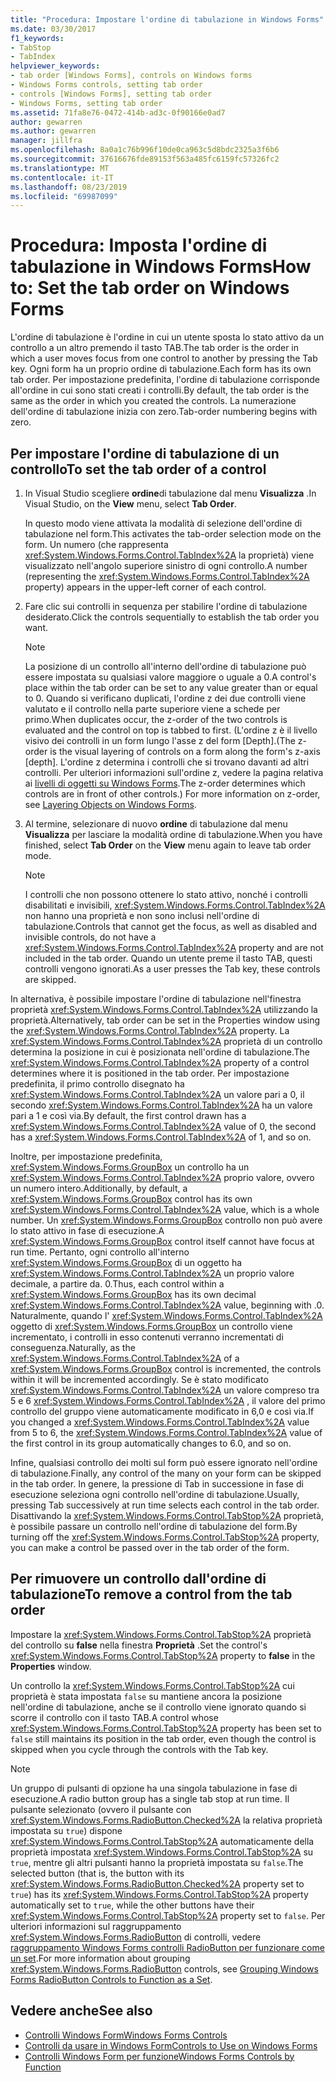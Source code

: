 ```yaml
---
title: "Procedura: Impostare l'ordine di tabulazione in Windows Forms"
ms.date: 03/30/2017
f1_keywords:
- TabStop
- TabIndex
helpviewer_keywords:
- tab order [Windows Forms], controls on Windows forms
- Windows Forms controls, setting tab order
- controls [Windows Forms], setting tab order
- Windows Forms, setting tab order
ms.assetid: 71fa8e76-0472-414b-ad3c-0f90166e0ad7
author: gewarren
ms.author: gewarren
manager: jillfra
ms.openlocfilehash: 8a0a1c76b996f10de0ca963c5d8bdc2325a3f6b6
ms.sourcegitcommit: 37616676fde89153f563a485fc6159fc57326fc2
ms.translationtype: MT
ms.contentlocale: it-IT
ms.lasthandoff: 08/23/2019
ms.locfileid: "69987099"
---
```

# <a name="how-to-set-the-tab-order-on-windows-forms"></a><span data-ttu-id="1ddd8-102">Procedura: Imposta l'ordine di tabulazione in Windows Forms</span><span class="sxs-lookup"><span data-stu-id="1ddd8-102">How to: Set the tab order on Windows Forms</span></span>

<span data-ttu-id="1ddd8-103">L'ordine di tabulazione è l'ordine in cui un utente sposta lo stato attivo da un controllo a un altro premendo il tasto TAB.</span><span class="sxs-lookup"><span data-stu-id="1ddd8-103">The tab order is the order in which a user moves focus from one control to another by pressing the Tab key.</span></span> <span data-ttu-id="1ddd8-104">Ogni form ha un proprio ordine di tabulazione.</span><span class="sxs-lookup"><span data-stu-id="1ddd8-104">Each form has its own tab order.</span></span> <span data-ttu-id="1ddd8-105">Per impostazione predefinita, l'ordine di tabulazione corrisponde all'ordine in cui sono stati creati i controlli.</span><span class="sxs-lookup"><span data-stu-id="1ddd8-105">By default, the tab order is the same as the order in which you created the controls.</span></span> <span data-ttu-id="1ddd8-106">La numerazione dell'ordine di tabulazione inizia con zero.</span><span class="sxs-lookup"><span data-stu-id="1ddd8-106">Tab-order numbering begins with zero.</span></span>

## <a name="to-set-the-tab-order-of-a-control"></a><span data-ttu-id="1ddd8-107">Per impostare l'ordine di tabulazione di un controllo</span><span class="sxs-lookup"><span data-stu-id="1ddd8-107">To set the tab order of a control</span></span>

1. <span data-ttu-id="1ddd8-108">In Visual Studio scegliere **ordine**di tabulazione dal menu **Visualizza** .</span><span class="sxs-lookup"><span data-stu-id="1ddd8-108">In Visual Studio, on the **View** menu, select **Tab Order**.</span></span>

   <span data-ttu-id="1ddd8-109">In questo modo viene attivata la modalità di selezione dell'ordine di tabulazione nel form.</span><span class="sxs-lookup"><span data-stu-id="1ddd8-109">This activates the tab-order selection mode on the form.</span></span> <span data-ttu-id="1ddd8-110">Un numero (che rappresenta <xref:System.Windows.Forms.Control.TabIndex%2A> la proprietà) viene visualizzato nell'angolo superiore sinistro di ogni controllo.</span><span class="sxs-lookup"><span data-stu-id="1ddd8-110">A number (representing the <xref:System.Windows.Forms.Control.TabIndex%2A> property) appears in the upper-left corner of each control.</span></span>

2. <span data-ttu-id="1ddd8-111">Fare clic sui controlli in sequenza per stabilire l'ordine di tabulazione desiderato.</span><span class="sxs-lookup"><span data-stu-id="1ddd8-111">Click the controls sequentially to establish the tab order you want.</span></span>

   > [!NOTE]
   > <span data-ttu-id="1ddd8-112">La posizione di un controllo all'interno dell'ordine di tabulazione può essere impostata su qualsiasi valore maggiore o uguale a 0.</span><span class="sxs-lookup"><span data-stu-id="1ddd8-112">A control's place within the tab order can be set to any value greater than or equal to 0.</span></span> <span data-ttu-id="1ddd8-113">Quando si verificano duplicati, l'ordine z dei due controlli viene valutato e il controllo nella parte superiore viene a schede per primo.</span><span class="sxs-lookup"><span data-stu-id="1ddd8-113">When duplicates occur, the z-order of the two controls is evaluated and the control on top is tabbed to first.</span></span> <span data-ttu-id="1ddd8-114">(L'ordine z è il livello visivo dei controlli in un form lungo l'asse z del form [Depth].</span><span class="sxs-lookup"><span data-stu-id="1ddd8-114">(The z-order is the visual layering of controls on a form along the form's z-axis [depth].</span></span> <span data-ttu-id="1ddd8-115">L'ordine z determina i controlli che si trovano davanti ad altri controlli. Per ulteriori informazioni sull'ordine z, vedere la pagina relativa ai [livelli di oggetti su Windows Forms](how-to-layer-objects-on-windows-forms.md).</span><span class="sxs-lookup"><span data-stu-id="1ddd8-115">The z-order determines which controls are in front of other controls.) For more information on z-order, see [Layering Objects on Windows Forms](how-to-layer-objects-on-windows-forms.md).</span></span>

3. <span data-ttu-id="1ddd8-116">Al termine, selezionare di nuovo **ordine** di tabulazione dal menu **Visualizza** per lasciare la modalità ordine di tabulazione.</span><span class="sxs-lookup"><span data-stu-id="1ddd8-116">When you have finished, select **Tab Order** on the **View** menu again to leave tab order mode.</span></span>

   > [!NOTE]
   > <span data-ttu-id="1ddd8-117">I controlli che non possono ottenere lo stato attivo, nonché i controlli disabilitati e invisibili, <xref:System.Windows.Forms.Control.TabIndex%2A> non hanno una proprietà e non sono inclusi nell'ordine di tabulazione.</span><span class="sxs-lookup"><span data-stu-id="1ddd8-117">Controls that cannot get the focus, as well as disabled and invisible controls, do not have a <xref:System.Windows.Forms.Control.TabIndex%2A> property and are not included in the tab order.</span></span> <span data-ttu-id="1ddd8-118">Quando un utente preme il tasto TAB, questi controlli vengono ignorati.</span><span class="sxs-lookup"><span data-stu-id="1ddd8-118">As a user presses the Tab key, these controls are skipped.</span></span>

<span data-ttu-id="1ddd8-119">In alternativa, è possibile impostare l'ordine di tabulazione nell'finestra proprietà <xref:System.Windows.Forms.Control.TabIndex%2A> utilizzando la proprietà.</span><span class="sxs-lookup"><span data-stu-id="1ddd8-119">Alternatively, tab order can be set in the Properties window using the <xref:System.Windows.Forms.Control.TabIndex%2A> property.</span></span> <span data-ttu-id="1ddd8-120">La <xref:System.Windows.Forms.Control.TabIndex%2A> proprietà di un controllo determina la posizione in cui è posizionata nell'ordine di tabulazione.</span><span class="sxs-lookup"><span data-stu-id="1ddd8-120">The <xref:System.Windows.Forms.Control.TabIndex%2A> property of a control determines where it is positioned in the tab order.</span></span> <span data-ttu-id="1ddd8-121">Per impostazione predefinita, il primo controllo disegnato ha <xref:System.Windows.Forms.Control.TabIndex%2A> un valore pari a 0, il secondo <xref:System.Windows.Forms.Control.TabIndex%2A> ha un valore pari a 1 e così via.</span><span class="sxs-lookup"><span data-stu-id="1ddd8-121">By default, the first control drawn has a <xref:System.Windows.Forms.Control.TabIndex%2A> value of 0, the second has a <xref:System.Windows.Forms.Control.TabIndex%2A> of 1, and so on.</span></span>

<span data-ttu-id="1ddd8-122">Inoltre, per impostazione predefinita, <xref:System.Windows.Forms.GroupBox> un controllo ha un <xref:System.Windows.Forms.Control.TabIndex%2A> proprio valore, ovvero un numero intero.</span><span class="sxs-lookup"><span data-stu-id="1ddd8-122">Additionally, by default, a <xref:System.Windows.Forms.GroupBox> control has its own <xref:System.Windows.Forms.Control.TabIndex%2A> value, which is a whole number.</span></span> <span data-ttu-id="1ddd8-123">Un <xref:System.Windows.Forms.GroupBox> controllo non può avere lo stato attivo in fase di esecuzione.</span><span class="sxs-lookup"><span data-stu-id="1ddd8-123">A <xref:System.Windows.Forms.GroupBox> control itself cannot have focus at run time.</span></span> <span data-ttu-id="1ddd8-124">Pertanto, ogni controllo all'interno <xref:System.Windows.Forms.GroupBox> di un oggetto ha <xref:System.Windows.Forms.Control.TabIndex%2A> un proprio valore decimale, a partire da. 0.</span><span class="sxs-lookup"><span data-stu-id="1ddd8-124">Thus, each control within a <xref:System.Windows.Forms.GroupBox> has its own decimal <xref:System.Windows.Forms.Control.TabIndex%2A> value, beginning with .0.</span></span> <span data-ttu-id="1ddd8-125">Naturalmente, quando l' <xref:System.Windows.Forms.Control.TabIndex%2A> oggetto di <xref:System.Windows.Forms.GroupBox> un controllo viene incrementato, i controlli in esso contenuti verranno incrementati di conseguenza.</span><span class="sxs-lookup"><span data-stu-id="1ddd8-125">Naturally, as the <xref:System.Windows.Forms.Control.TabIndex%2A> of a <xref:System.Windows.Forms.GroupBox> control is incremented, the controls within it will be incremented accordingly.</span></span> <span data-ttu-id="1ddd8-126">Se è stato modificato <xref:System.Windows.Forms.Control.TabIndex%2A> un valore compreso tra 5 e 6 <xref:System.Windows.Forms.Control.TabIndex%2A> , il valore del primo controllo del gruppo viene automaticamente modificato in 6,0 e così via.</span><span class="sxs-lookup"><span data-stu-id="1ddd8-126">If you changed a <xref:System.Windows.Forms.Control.TabIndex%2A> value from 5 to 6, the <xref:System.Windows.Forms.Control.TabIndex%2A> value of the first control in its group automatically changes to 6.0, and so on.</span></span>

<span data-ttu-id="1ddd8-127">Infine, qualsiasi controllo dei molti sul form può essere ignorato nell'ordine di tabulazione.</span><span class="sxs-lookup"><span data-stu-id="1ddd8-127">Finally, any control of the many on your form can be skipped in the tab order.</span></span> <span data-ttu-id="1ddd8-128">In genere, la pressione di Tab in successione in fase di esecuzione seleziona ogni controllo nell'ordine di tabulazione.</span><span class="sxs-lookup"><span data-stu-id="1ddd8-128">Usually, pressing Tab successively at run time selects each control in the tab order.</span></span> <span data-ttu-id="1ddd8-129">Disattivando la <xref:System.Windows.Forms.Control.TabStop%2A> proprietà, è possibile passare un controllo nell'ordine di tabulazione del form.</span><span class="sxs-lookup"><span data-stu-id="1ddd8-129">By turning off the <xref:System.Windows.Forms.Control.TabStop%2A> property, you can make a control be passed over in the tab order of the form.</span></span>

## <a name="to-remove-a-control-from-the-tab-order"></a><span data-ttu-id="1ddd8-130">Per rimuovere un controllo dall'ordine di tabulazione</span><span class="sxs-lookup"><span data-stu-id="1ddd8-130">To remove a control from the tab order</span></span>

<span data-ttu-id="1ddd8-131">Impostare la <xref:System.Windows.Forms.Control.TabStop%2A> proprietà del controllo su **false** nella finestra **Proprietà** .</span><span class="sxs-lookup"><span data-stu-id="1ddd8-131">Set the control's <xref:System.Windows.Forms.Control.TabStop%2A> property to **false** in the **Properties** window.</span></span>

<span data-ttu-id="1ddd8-132">Un controllo la <xref:System.Windows.Forms.Control.TabStop%2A> cui proprietà è stata impostata `false` su mantiene ancora la posizione nell'ordine di tabulazione, anche se il controllo viene ignorato quando si scorre il controllo con il tasto TAB.</span><span class="sxs-lookup"><span data-stu-id="1ddd8-132">A control whose <xref:System.Windows.Forms.Control.TabStop%2A> property has been set to `false` still maintains its position in the tab order, even though the control is skipped when you cycle through the controls with the Tab key.</span></span>

> [!NOTE]
> <span data-ttu-id="1ddd8-133">Un gruppo di pulsanti di opzione ha una singola tabulazione in fase di esecuzione.</span><span class="sxs-lookup"><span data-stu-id="1ddd8-133">A radio button group has a single tab stop at run time.</span></span> <span data-ttu-id="1ddd8-134">Il pulsante selezionato (ovvero il pulsante con <xref:System.Windows.Forms.RadioButton.Checked%2A> la relativa proprietà impostata su `true`) dispone <xref:System.Windows.Forms.Control.TabStop%2A> automaticamente della proprietà impostata <xref:System.Windows.Forms.Control.TabStop%2A> su `true`, mentre gli altri pulsanti hanno la proprietà impostata su `false`.</span><span class="sxs-lookup"><span data-stu-id="1ddd8-134">The selected button (that is, the button with its <xref:System.Windows.Forms.RadioButton.Checked%2A> property set to `true`) has its <xref:System.Windows.Forms.Control.TabStop%2A> property automatically set to `true`, while the other buttons have their <xref:System.Windows.Forms.Control.TabStop%2A> property set to `false`.</span></span> <span data-ttu-id="1ddd8-135">Per ulteriori informazioni sul raggruppamento <xref:System.Windows.Forms.RadioButton> di controlli, vedere [raggruppamento Windows Forms controlli RadioButton per funzionare come un set](how-to-group-windows-forms-radiobutton-controls-to-function-as-a-set.md).</span><span class="sxs-lookup"><span data-stu-id="1ddd8-135">For more information about grouping <xref:System.Windows.Forms.RadioButton> controls, see [Grouping Windows Forms RadioButton Controls to Function as a Set](how-to-group-windows-forms-radiobutton-controls-to-function-as-a-set.md).</span></span>

## <a name="see-also"></a><span data-ttu-id="1ddd8-136">Vedere anche</span><span class="sxs-lookup"><span data-stu-id="1ddd8-136">See also</span></span>

- [<span data-ttu-id="1ddd8-137">Controlli Windows Form</span><span class="sxs-lookup"><span data-stu-id="1ddd8-137">Windows Forms Controls</span></span>](index.md)
- [<span data-ttu-id="1ddd8-138">Controlli da usare in Windows Form</span><span class="sxs-lookup"><span data-stu-id="1ddd8-138">Controls to Use on Windows Forms</span></span>](controls-to-use-on-windows-forms.md)
- [<span data-ttu-id="1ddd8-139">Controlli Windows Form per funzione</span><span class="sxs-lookup"><span data-stu-id="1ddd8-139">Windows Forms Controls by Function</span></span>](windows-forms-controls-by-function.md)
